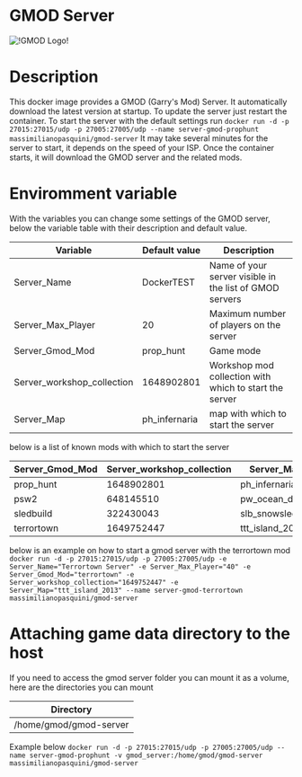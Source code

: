 # GMOD Server
![!GMOD Logo!](https://upload.wikimedia.org/wikipedia/commons/a/a0/GMod-logo.png)

# Description
This docker image provides a GMOD (Garry's Mod) Server. It automatically download the latest version at startup. To update the server just restart the container. To start the server with the default settings run
`` docker run -d -p 27015:27015/udp -p 27005:27005/udp --name server-gmod-prophunt massimilianopasquini/gmod-server ``
It may take several minutes for the server to start, it depends on the speed of your ISP. Once the container starts, it will download the GMOD server and the related mods.

# Enviromment variable
With the variables you can change some settings of the GMOD server, below the variable table with their description and default value.

| Variable                   | Default value | Description                                             |
|----------------------------|---------------|---------------------------------------------------------|
| Server_Name                | DockerTEST    | Name of your server visible in the list of GMOD servers |
| Server_Max_Player          | 20            | Maximum number of players on the server                 |
| Server_Gmod_Mod            | prop_hunt     | Game mode                                               |
| Server_workshop_collection | 1648902801    | Workshop mod collection with which to start the server  |
| Server_Map                 | ph_infernaria | map with which to start the server                      |


below is a list of known mods with which to start the server

| Server_Gmod_Mod | Server_workshop_collection | Server_Map      |
|-----------------|----------------------------|-----------------|
| prop_hunt       | 1648902801                 | ph_infernaria   |
| psw2            | 648145510                  | pw_ocean_day    |
| sledbuild       | 322430043                  | slb_snowsled_v3 |
| terrortown      | 1649752447                 | ttt_island_2013 |

below is an example on how to start a gmod server with the terrortown mod
`` docker run -d -p 27015:27015/udp -p 27005:27005/udp -e Server_Name="Terrortown Server" -e Server_Max_Player="40" -e Server_Gmod_Mod="terrortown" -e Server_workshop_collection="1649752447" -e Server_Map="ttt_island_2013" --name server-gmod-terrortown massimilianopasquini/gmod-server`` 

# Attaching game data directory to the host
If you need to access the gmod server folder you can mount it as a volume, here are the directories you can mount

| Directory              |
|------------------------|
| /home/gmod/gmod-server |

Example below
`` docker run -d -p 27015:27015/udp -p 27005:27005/udp --name server-gmod-prophunt -v gmod_server:/home/gmod/gmod-server massimilianopasquini/gmod-server ``